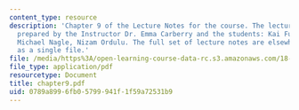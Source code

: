 ```yaml
---
content_type: resource
description: 'Chapter 9 of the Lecture Notes for the course. The lecture notes were
  prepared by the Instructor Dr. Emma Carberry and the students: Kai Fung, David Glasser,
  Michael Nagle, Nizam Ordulu. The full set of lecture notes are elsewhere available
  as a single file.'
file: /media/https%3A/open-learning-course-data-rc.s3.amazonaws.com/18-994-seminar-in-geometry-fall-2004/0789a8996fb05799941f1f59a72531b9_chapter9.pdf
file_type: application/pdf
resourcetype: Document
title: chapter9.pdf
uid: 0789a899-6fb0-5799-941f-1f59a72531b9
---
```

